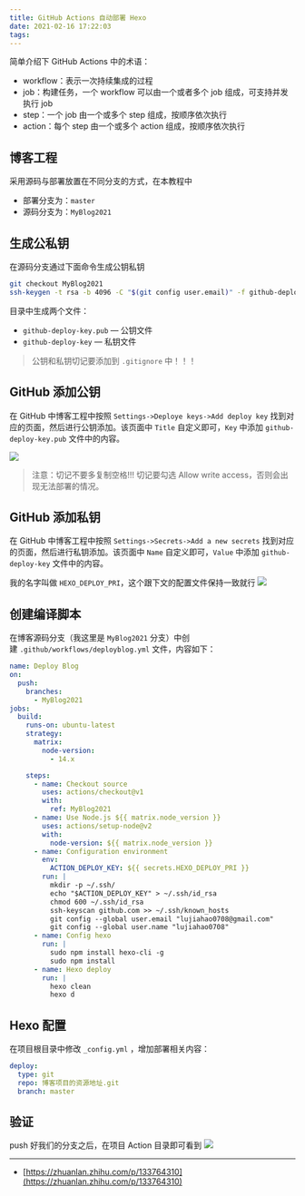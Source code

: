 ```yaml
---
title: GitHub Actions 自动部署 Hexo
date: 2021-02-16 17:22:03
tags:
---
```


简单介绍下 GitHub Actions 中的术语：

- workflow：表示一次持续集成的过程
- job：构建任务，一个 workflow 可以由一个或者多个 job 组成，可支持并发执行 job
- step：一个 job 由一个或多个 step 组成，按顺序依次执行
- action：每个 step 由一个或多个 action 组成，按顺序依次执行
## 博客工程
采用源码与部署放置在不同分支的方式，在本教程中

- 部署分支为：`master`
- 源码分支为：`MyBlog2021`
## 生成公私钥
在源码分支通过下面命令生成公钥私钥
```bash
git checkout MyBlog2021
ssh-keygen -t rsa -b 4096 -C "$(git config user.email)" -f github-deploy-key -N ""
```
目录中生成两个文件：

- `github-deploy-key.pub` — 公钥文件
- `github-deploy-key` — 私钥文件



> 公钥和私钥切记要添加到 `.gitignore` 中！！！

## GitHub 添加公钥
在 GitHub 中博客工程中按照 `Settings->Deploye keys->Add deploy key` 找到对应的页面，然后进行公钥添加。该页面中 `Title` 自定义即可，`Key` 中添加 `github-deploy-key.pub` 文件中的内容。

![](https://ced-md-picture.oss-cn-beijing.aliyuncs.com/img/20210328164046.png)
> 注意：切记不要多复制空格!!!
> 切记要勾选 Allow write access，否则会出现无法部署的情况。

## GitHub 添加私钥
在 GitHub 中博客工程中按照 `Settings->Secrets->Add a new secrets` 找到对应的页面，然后进行私钥添加。该页面中 `Name` 自定义即可，`Value` 中添加 `github-deploy-key` 文件中的内容。

我的名字叫做 `HEXO_DEPLOY_PRI`，这个跟下文的配置文件保持一致就行
![](https://ced-md-picture.oss-cn-beijing.aliyuncs.com/img/20210328164102.png)

## 创建编译脚本
在博客源码分支（我这里是 `MyBlog2021` 分支）中创建 `.github/workflows/deployblog.yml` 文件，内容如下：

```yaml
name: Deploy Blog
on:
  push:
    branches:
      - MyBlog2021
jobs:
  build:
    runs-on: ubuntu-latest
    strategy:
      matrix:
        node-version: 
          - 14.x

    steps:
      - name: Checkout source
        uses: actions/checkout@v1
        with:
          ref: MyBlog2021
      - name: Use Node.js ${{ matrix.node_version }}
        uses: actions/setup-node@v2
        with:
          node-version: ${{ matrix.node_version }}
      - name: Configuration environment
        env:
          ACTION_DEPLOY_KEY: ${{ secrets.HEXO_DEPLOY_PRI }}
        run: |
          mkdir -p ~/.ssh/
          echo "$ACTION_DEPLOY_KEY" > ~/.ssh/id_rsa
          chmod 600 ~/.ssh/id_rsa
          ssh-keyscan github.com >> ~/.ssh/known_hosts
          git config --global user.email "lujiahao0708@gmail.com"
          git config --global user.name "lujiahao0708"
      - name: Config hexo 
        run: |  
          sudo npm install hexo-cli -g
          sudo npm install
      - name: Hexo deploy
        run: |
          hexo clean
          hexo d

```
## Hexo 配置
在项目根目录中修改 `_config.yml` ，增加部署相关内容：
```yaml
deploy:
  type: git
  repo: 博客项目的资源地址.git
  branch: master
```
## 验证
push 好我们的分支之后，在项目 Action 目录即可看到
![](https://ced-md-picture.oss-cn-beijing.aliyuncs.com/img/20210328164128.png)

---

- [https://zhuanlan.zhihu.com/p/133764310](https://zhuanlan.zhihu.com/p/133764310)
